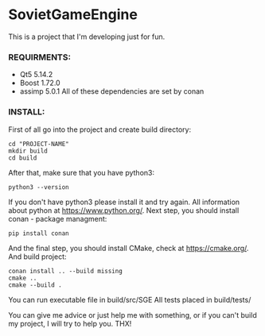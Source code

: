 # SovietGameEngine
This is a project that I'm developing just for fun.
### REQUIRMENTS:
* Qt5 5.14.2
* Boost 1.72.0
* assimp 5.0.1
All of these dependencies are set by conan

### INSTALL:
First of all go into the project and create build directory:
```
cd "PROJECT-NAME"
mkdir build
cd build
```

After that, make sure that you have python3:
```
python3 --version
```

If you don't have python3 please install it and try again. All information about python at https://www.python.org/.
Next step, you should install conan - package managment:
```
pip install conan
```

And the final step, you should install CMake, check at https://cmake.org/. And build project:
```
conan install .. --build missing
cmake ..
cmake --build .
```

You can run executable file in build/src/SGE
All tests placed in build/tests/

You can give me advice or just help me with something, or if you can't build my project, I will try to help you.
THX!
